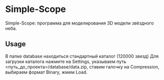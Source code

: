 # Simple-Scope
Simple-Scope: программа для моделирования 3D модели звёздного неба.

## Usage
В папке database находиться стандартный каталог (120000 звезд)
Для загрузки каталога нажмите на Settings, указываем путь <путь_до_проекта>/database/data.zip, ставим галочку на Compression, выбираем формат Binary, жмем Load.
